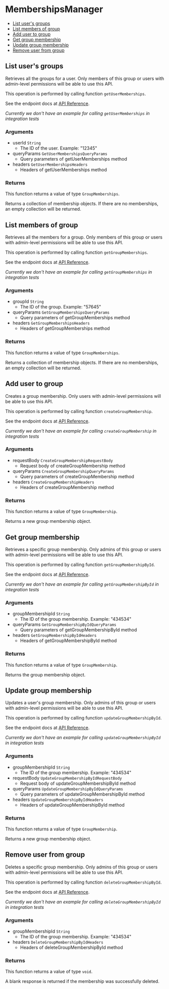 # MembershipsManager


- [List user's groups](#list-users-groups)
- [List members of group](#list-members-of-group)
- [Add user to group](#add-user-to-group)
- [Get group membership](#get-group-membership)
- [Update group membership](#update-group-membership)
- [Remove user from group](#remove-user-from-group)

## List user's groups

Retrieves all the groups for a user. Only members of this
group or users with admin-level permissions will be able to
use this API.

This operation is performed by calling function `getUserMemberships`.

See the endpoint docs at
[API Reference](https://developer.box.com/reference/get-users-id-memberships/).

*Currently we don't have an example for calling `getUserMemberships` in integration tests*

### Arguments

- userId `String`
  - The ID of the user. Example: "12345"
- queryParams `GetUserMembershipsQueryParams`
  - Query parameters of getUserMemberships method
- headers `GetUserMembershipsHeaders`
  - Headers of getUserMemberships method


### Returns

This function returns a value of type `GroupMemberships`.

Returns a collection of membership objects. If there are no
memberships, an empty collection will be returned.


## List members of group

Retrieves all the members for a group. Only members of this
group or users with admin-level permissions will be able to
use this API.

This operation is performed by calling function `getGroupMemberships`.

See the endpoint docs at
[API Reference](https://developer.box.com/reference/get-groups-id-memberships/).

*Currently we don't have an example for calling `getGroupMemberships` in integration tests*

### Arguments

- groupId `String`
  - The ID of the group. Example: "57645"
- queryParams `GetGroupMembershipsQueryParams`
  - Query parameters of getGroupMemberships method
- headers `GetGroupMembershipsHeaders`
  - Headers of getGroupMemberships method


### Returns

This function returns a value of type `GroupMemberships`.

Returns a collection of membership objects. If there are no
memberships, an empty collection will be returned.


## Add user to group

Creates a group membership. Only users with
admin-level permissions will be able to use this API.

This operation is performed by calling function `createGroupMembership`.

See the endpoint docs at
[API Reference](https://developer.box.com/reference/post-group-memberships/).

*Currently we don't have an example for calling `createGroupMembership` in integration tests*

### Arguments

- requestBody `CreateGroupMembershipRequestBody`
  - Request body of createGroupMembership method
- queryParams `CreateGroupMembershipQueryParams`
  - Query parameters of createGroupMembership method
- headers `CreateGroupMembershipHeaders`
  - Headers of createGroupMembership method


### Returns

This function returns a value of type `GroupMembership`.

Returns a new group membership object.


## Get group membership

Retrieves a specific group membership. Only admins of this
group or users with admin-level permissions will be able to
use this API.

This operation is performed by calling function `getGroupMembershipById`.

See the endpoint docs at
[API Reference](https://developer.box.com/reference/get-group-memberships-id/).

*Currently we don't have an example for calling `getGroupMembershipById` in integration tests*

### Arguments

- groupMembershipId `String`
  - The ID of the group membership. Example: "434534"
- queryParams `GetGroupMembershipByIdQueryParams`
  - Query parameters of getGroupMembershipById method
- headers `GetGroupMembershipByIdHeaders`
  - Headers of getGroupMembershipById method


### Returns

This function returns a value of type `GroupMembership`.

Returns the group membership object.


## Update group membership

Updates a user's group membership. Only admins of this
group or users with admin-level permissions will be able to
use this API.

This operation is performed by calling function `updateGroupMembershipById`.

See the endpoint docs at
[API Reference](https://developer.box.com/reference/put-group-memberships-id/).

*Currently we don't have an example for calling `updateGroupMembershipById` in integration tests*

### Arguments

- groupMembershipId `String`
  - The ID of the group membership. Example: "434534"
- requestBody `UpdateGroupMembershipByIdRequestBody`
  - Request body of updateGroupMembershipById method
- queryParams `UpdateGroupMembershipByIdQueryParams`
  - Query parameters of updateGroupMembershipById method
- headers `UpdateGroupMembershipByIdHeaders`
  - Headers of updateGroupMembershipById method


### Returns

This function returns a value of type `GroupMembership`.

Returns a new group membership object.


## Remove user from group

Deletes a specific group membership. Only admins of this
group or users with admin-level permissions will be able to
use this API.

This operation is performed by calling function `deleteGroupMembershipById`.

See the endpoint docs at
[API Reference](https://developer.box.com/reference/delete-group-memberships-id/).

*Currently we don't have an example for calling `deleteGroupMembershipById` in integration tests*

### Arguments

- groupMembershipId `String`
  - The ID of the group membership. Example: "434534"
- headers `DeleteGroupMembershipByIdHeaders`
  - Headers of deleteGroupMembershipById method


### Returns

This function returns a value of type `void`.

A blank response is returned if the membership was
successfully deleted.


